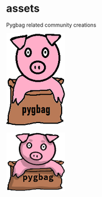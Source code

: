 # assets
Pygbag related community creations

[<img src="pyg1.png">](https://github.com/pygame-web/pygame-web.github.io/tree/main/assets)


[<img src="pyg2.png">](https://github.com/pygame-web/pygame-web.github.io/tree/main/assets)

